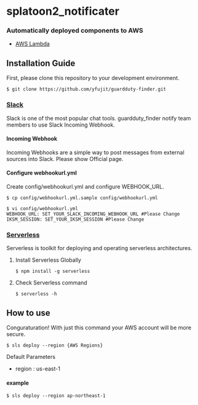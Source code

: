 # splatoon2_notificater

### Automatically deployed components to AWS
* [AWS Lambda](https://aws.amazon.com/lambda/)


## Installation Guide
First, please clone this repository to your development environment.
```
$ git clone https://github.com/yfujit/guardduty-finder.git
```

### [Slack](https://slack.com/)

Slack is one of the most popular chat tools. guardduty_finder notify team members to use Slack Incoming Webhook.

#### Incoming Webhook
Incoming Webhooks are a simple way to post messages from external sources into Slack. Please show Official page.

#### Configure webhookurl.yml
Create config/webhookurl.yml and configure WEBHOOK_URL.
```
$ cp config/webhookurl.yml.sample config/webhookurl.yml

$ vi config/webhookurl.yml
WEBHOOK_URL: SET_YOUR_SLACK_INCOMING_WEBHOOK_URL #Please Change
IKSM_SESSION: SET_YOUR_IKSM_SESSION #Please Change
```


### [Serverless](https://serverless.com/)
Serverless is toolkit for deploying and operating serverless architectures.

1. Install Serverless Globally
    ```
    $ npm install -g serverless
    ```
2. Check Serverless command
    ```
    $ serverless -h
    ```

## How to use
Conguraturation! With just this command your AWS account will be more secure.
```
$ sls deploy --region {AWS Regions}
```
Default Parameters

* region : us-east-1

#### example
```
$ sls deploy --region ap-northeast-1
```
